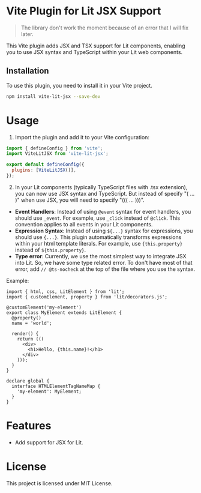 # Vite Plugin for Lit JSX Support
> The library don't work the moment because of an error that I will fix later.

This Vite plugin adds JSX and TSX support for Lit components, enabling you to use JSX syntax and TypeScript within your Lit web components.

## Installation

To use this plugin, you need to install it in your Vite project.

```bash
npm install vite-lit-jsx --save-dev
```

# Usage
1. Import the plugin and add it to your Vite configuration:
```js
import { defineConfig } from 'vite';
import ViteLitJSX from 'vite-lit-jsx';

export default defineConfig({
  plugins: [ViteLitJSX()],
});
```

2. In your Lit components (typically TypeScript files with .tsx extension), you can now use JSX syntax and TypeScript. But instead of specify "( ... )" when use JSX, you will need to specify "((( ... )))".
- **Event Handlers**:  Instead of using `@event` syntax for event handlers, you should use `_event`. For example, use `_click` instead of `@click`. This convention applies to all events in your Lit components.
- **Expression Syntax**: Instead of using `${...}` syntax for expressions, you should use `{...}`. This plugin automatically transforms expressions within your html template literals. For example, use `{this.property}` instead of `${this.property}`.
- **Type error**: Currently, we use the most simplest way to integrate JSX into Lit. So, we have some type related error. To don't have most of that error, add `// @ts-nocheck` at the top of the file where you use the syntax.

Example:
```tsx
import { html, css, LitElement } from 'lit';
import { customElement, property } from 'lit/decorators.js';

@customElement('my-element')
export class MyElement extends LitElement {
  @property()
  name = 'world';

  render() {
    return (((
      <div>
        <h1>Hello, {this.name}!</h1>
      </div>
    )));
  }
}

declare global {
  interface HTMLElementTagNameMap {
    'my-element': MyElement;
  }
}
```

# Features
- Add support for JSX for Lit.

# License
This project is licensed under MIT License.

